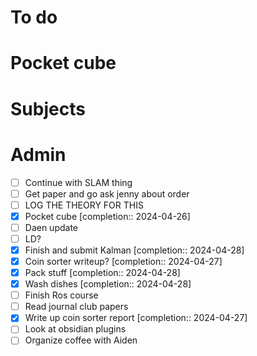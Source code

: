 # To do

# Pocket cube

# Subjects

# Admin

- [ ] Continue with SLAM thing
- [ ] Get paper and go ask jenny about order
- [ ] LOG THE THEORY FOR THIS
- [x] Pocket cube  [completion:: 2024-04-26]
- [ ] Daen update
- [ ] LD?
- [x] Finish and submit Kalman  [completion:: 2024-04-28]
- [x] Coin sorter writeup?  [completion:: 2024-04-27]
- [x] Pack stuff  [completion:: 2024-04-28]
- [x] Wash dishes  [completion:: 2024-04-28]
- [ ] Finish Ros course
- [ ] Read journal club papers
- [x] Write up coin sorter report  [completion:: 2024-04-27]
- [ ] Look at obsidian plugins
- [ ] Organize coffee with Aiden